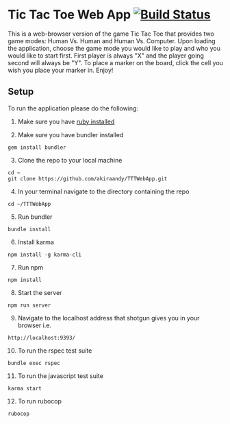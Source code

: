 # Tic Tac Toe Web App [![Build Status](https://travis-ci.org/akiraandy/TTTWebApp.svg?branch=master)](https://travis-ci.org/akiraandy/TTTWebApp)


This is a web-browser version of the game Tic Tac Toe that provides two game modes: Human Vs. Human and Human Vs. Computer. Upon loading the application, choose the game mode you would like to play and who you would like to start first. First player is always "X" and the player going second will always be "Y". To place a marker on the board, click the cell you wish you place your marker in. Enjoy!

## Setup

To run the application please do the following:

1. Make sure you have [ruby installed](https://www.ruby-lang.org/en/documentation/installation/ "Ruby download page")

2. Make sure you have bundler installed
```
gem install bundler
```

3. Clone the repo to your local machine

```
cd ~
git clone https://github.com/akiraandy/TTTWebApp.git
```

4. In your terminal navigate to the directory containing the repo

```
cd ~/TTTWebApp
```

5. Run bundler
```
bundle install
```
6. Install karma
```
npm install -g karma-cli

```

7. Run npm
```
npm install
```

8. Start the server
```
npm run server
```

9. Navigate to the localhost address that shotgun gives you in your browser i.e.
```
http://localhost:9393/
```

10. To run the rspec test suite
```
bundle exec rspec
```
11. To run the javascript test suite
```
karma start
```
12. To run rubocop 
```
rubocop
```
